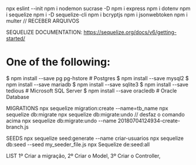 npx eslint --init
npm i nodemon sucrase -D
npm i express
npm i dotenv
npm i sequelize
npm i -D sequelize-cli
npm i bcryptjs
npm i jsonwebtoken
npm i multer // RECEBER ARQUIVOS


SEQUELIZE DOCUMENTATION: https://sequelize.org/docs/v6/getting-started/
# One of the following:
$ npm install --save pg pg-hstore # Postgres
$ npm install --save mysql2
$ npm install --save mariadb
$ npm install --save sqlite3
$ npm install --save tedious # Microsoft SQL Server
$ npm install --save oracledb # Oracle Database

MIGRATIONS
npx sequelize migration:create --name=tb_name
npx sequelize db:migrate
npx sequelize db:migrate:undo // desfaz o comando acima
npx sequelize db:migrate:undo --name 20180704124934-create-branch.js

SEEDS
npx sequelize seed:generate --name criar-usuarios
npx sequelize db:seed --seed my_seeder_file.js
npx Sequelize de:seed:all

LIST
1º Criar a migração,
2º Criar o Model,
3º Criar o Controller,
